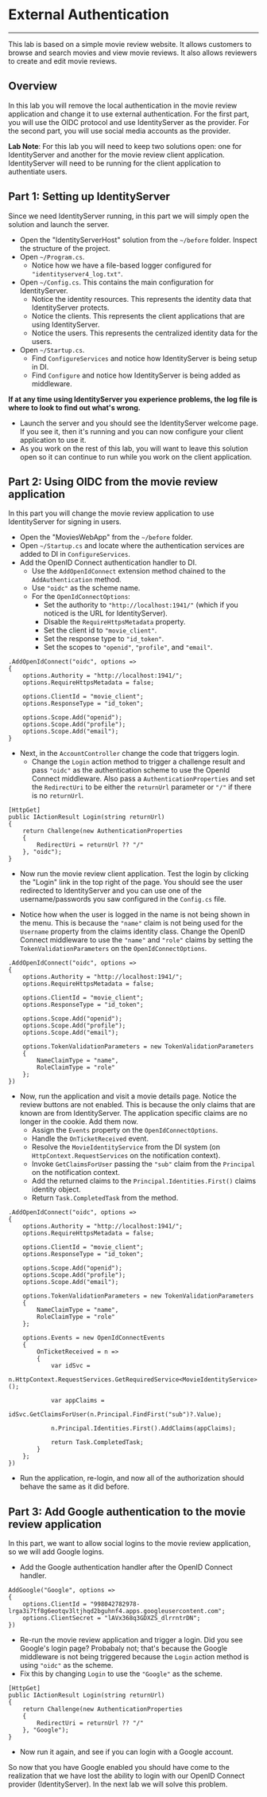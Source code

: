 # External Authentication
---

This lab is based on a simple movie review website.
It allows customers to browse and search movies and view movie reviews.
It also allows reviewers to create and edit movie reviews.

## Overview

In this lab you will remove the local authentication in the movie review application and change it to use external authentication.
For the first part, you will use the OIDC protocol and use IdentityServer as the provider.
For the second part, you will use social media accounts as the provider.

__Lab Note__: For this lab you will need to keep two solutions open: one for IdentityServer and another for the movie review client application. 
IdentityServer will need to be running for the client application to authentiate users.

## Part 1: Setting up IdentityServer

Since we need IdentityServer running, in this part we will simply open the solution and launch the server.

* Open the "IdentityServerHost" solution from the `~/before` folder. Inspect the structure of the project.
* Open `~/Program.cs`.
    * Notice how we have a file-based logger configured for `"identityserver4_log.txt"`.
* Open `~/Config.cs`. This contains the main configuration for IdentityServer.  
    * Notice the identity resources. This represents the identity data that IdentityServer protects.
    * Notice the clients. This represents the client applications that are using IdentityServer.
    * Notice the users. This represents the centralized identity data for the users.
* Open `~/Startup.cs`.
  * Find `ConfigureServices` and notice how IdentityServer is being setup in DI.
  * Find `Configure` and notice how IdentityServer is being added as middleware. 

**If at any time using IdentityServer you experience problems, the log file is where to look to find out what's wrong.**

* Launch the server and you should see the IdentityServer welcome page. If you see it, then it's running and you can now configure your client application to use it.
* As you work on the rest of this lab, you will want to leave this solution open so it can continue to run while you work on the client application.

## Part 2: Using OIDC from the movie review application

In this part you will change the movie review application to use IdentityServer for signing in users.

* Open the "MoviesWebApp" from the `~/before` folder.
* Open `~/Startup.cs` and locate where the authentication services are added to DI in `ConfigureServices`.
* Add the OpenID Connect authentication handler to DI.
    * Use the `AddOpenIdConnect` extension method chained to the `AddAuthentication` method.
    * Use `"oidc"` as the scheme name.
    * For the `OpenIdConnectOptions`:
        * Set the authority to `"http://localhost:1941/"` (which if you noticed is the URL for IdentityServer).
        * Disable the `RequireHttpsMetadata` property.
        * Set the client id to `"movie_client"`.
        * Set the response type to `"id_token"`.
        * Set the scopes to `"openid"`, `"profile"`, and `"email"`.

```
.AddOpenIdConnect("oidc", options =>
{
    options.Authority = "http://localhost:1941/";
    options.RequireHttpsMetadata = false;

    options.ClientId = "movie_client";
    options.ResponseType = "id_token";

    options.Scope.Add("openid");
    options.Scope.Add("profile");
    options.Scope.Add("email");
}
```

* Next, in the `AccountController` change the code that triggers login.
    * Change the `Login` action method to trigger a challenge result and pass `"oidc"` as the authentication scheme to use the OpenId Connect middleware.
    Also pass a `AuthenticationProperties` and set the `RedirectUri` to be either the `returnUrl` parameter or `"/"` if there is no `returnUrl`.

```
[HttpGet]
public IActionResult Login(string returnUrl)
{
    return Challenge(new AuthenticationProperties
    {
        RedirectUri = returnUrl ?? "/"
    }, "oidc");
}    
```

* Now run the movie review client application. 
Test the login by clicking the "Login" link in the top right of the page.
You should see the user redirected to IdentityServer and you can use one of the username/passwords you saw configured in the `Config.cs` file.

* Notice how when the user is logged in the name is not being shown in the menu. 
This is because the `"name"` claim is not being used for the `Username` property from the claims identity class.
Change the OpenID Connect middleware to use the `"name"` and `"role"` claims by setting the `TokenValidationParameters` on the `OpenIdConnectOptions`.

```
.AddOpenIdConnect("oidc", options =>
{
    options.Authority = "http://localhost:1941/";
    options.RequireHttpsMetadata = false;

    options.ClientId = "movie_client";
    options.ResponseType = "id_token";

    options.Scope.Add("openid");
    options.Scope.Add("profile");
    options.Scope.Add("email");

    options.TokenValidationParameters = new TokenValidationParameters
    {
        NameClaimType = "name",
        RoleClaimType = "role"
    };
})
```

* Now, run the application and visit a movie details page. 
Notice the review buttons are not enabled. 
This is because the only claims that are known are from IdentityServer. 
The application specific claims are no longer in the cookie.
Add them now.
    * Assign the `Events` property on the `OpenIdConnectOptions`.
    * Handle the `OnTicketReceived` event.
    * Resolve the `MovieIdentityService` from the DI system (on `HttpContext.RequestServices` on the notification context).
    * Invoke `GetClaimsForUser` passing the `"sub"` claim from the `Principal` on the notification context.
    * Add the returned claims to the `Principal.Identities.First()` claims identity object.
    * Return `Task.CompletedTask` from the method.

```
.AddOpenIdConnect("oidc", options =>
{
    options.Authority = "http://localhost:1941/";
    options.RequireHttpsMetadata = false;

    options.ClientId = "movie_client";
    options.ResponseType = "id_token";

    options.Scope.Add("openid");
    options.Scope.Add("profile");
    options.Scope.Add("email");

    options.TokenValidationParameters = new TokenValidationParameters
    {
        NameClaimType = "name",
        RoleClaimType = "role"
    };

    options.Events = new OpenIdConnectEvents
    {
        OnTicketReceived = n =>
        {
            var idSvc =
                n.HttpContext.RequestServices.GetRequiredService<MovieIdentityService>();

            var appClaims = 
               idSvc.GetClaimsForUser(n.Principal.FindFirst("sub")?.Value);

            n.Principal.Identities.First().AddClaims(appClaims);

            return Task.CompletedTask;
        }
    };
})
```

* Run the application, re-login, and now all of the authorization should behave the same as it did before.


## Part 3: Add Google authentication to the movie review application 

In this part, we want to allow social logins to the movie review application, so we will add Google logins.

* Add the Google authentication handler after the OpenID Connect handler.

```
AddGoogle("Google", options =>
{
    options.ClientId = "998042782978-lrga3i7tf8g6eotqv3ltjhqd2bguhnf4.apps.googleusercontent.com";
    options.ClientSecret = "lAVx368q3GDXZS_dlrrntrDN";
})
```

* Re-run the movie review application and trigger a login.
Did you see Google's login page? 
Probabaly not; 
that's because the Google middleware is not being triggered because the `Login` action method is using `"oidc"` as the scheme.
* Fix this by changing `Login` to use the `"Google"` as the scheme.

```
[HttpGet]
public IActionResult Login(string returnUrl)
{
    return Challenge(new AuthenticationProperties
    {
        RedirectUri = returnUrl ?? "/"
    }, "Google");
}
```

* Now run it again, and see if you can login with a Google account.

So now that you have Google enabled you should have come to the realization that we have lost the ability to login with our OpenID Connect provider (IdentityServer).
In the next lab we will solve this problem.
